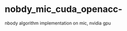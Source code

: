 nobdy_mic_cuda_openacc-
=======================

nbody algorithm implementation on mic, nvidia gpu 
